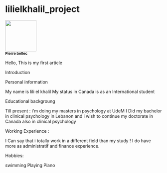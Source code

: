 # lilielkhalil_project
<a href="https://github.com/pbellec">
   <img src="https://avatars.githubusercontent.com/u/1670887?v=4?s=100" width="100px;" alt=""/>
   <br /><sub><b>Pierre bellec</b></sub>
</a>

Hello, This is my first article

Introduction

Personal information

My name is lili el khalil
My status in Canada is as an International student

Educational backgroung

Till present : i'm doing my masters in psychology at UdeM I Did my bachelor in clinical psychology in Lebanon and i wish to continue my doctorate in Canada also in clinical psychology

Working Experience :

I Can say that i totally work in a different field than my study ! I do have more as administratif and finance experience.

Hobbies:

swimming
Playing Piano
